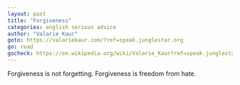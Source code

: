 ```yaml
---
layout: post
title: "Forgiveness"
categories: english serious advice
author: "Valarie Kaur"
goto: https://valariekaur.com/?ref=speak.junglestar.org
go: read
gocheck: https://en.wikipedia.org/wiki/Valarie_Kaur?ref=speak.junglestar.org
---
```

Forgiveness is not forgetting. Forgiveness is freedom from hate.
